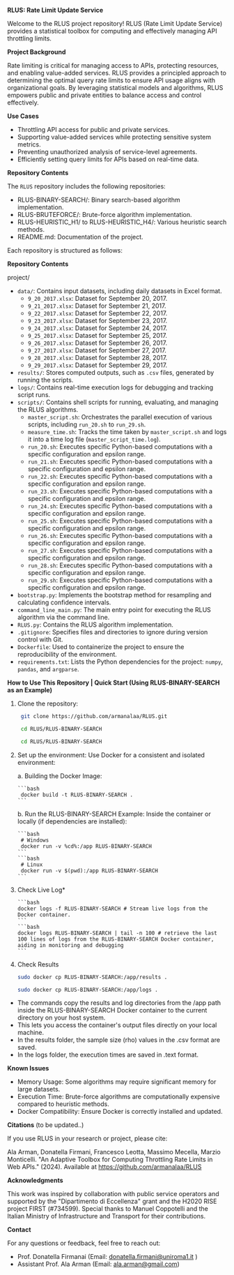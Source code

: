 **RLUS: Rate Limit Update Service**

Welcome to the RLUS project repository! RLUS (Rate Limit Update Service) provides a statistical toolbox for computing and effectively managing API throttling limits. 

**Project Background**

Rate limiting is critical for managing access to APIs, protecting resources, and enabling value-added services. RLUS provides a principled approach to determining the optimal query rate limits to ensure API usage aligns with organizational goals. By leveraging statistical models and algorithms, RLUS empowers public and private entities to balance access and control effectively.

**Use Cases**

- Throttling API access for public and private services.
- Supporting value-added services while protecting sensitive system metrics.
- Preventing unauthorized analysis of service-level agreements. 
- Efficiently setting query limits for APIs based on real-time data.

**Repository Contents**

The `RLUS` repository includes the following repositories: 

 - RLUS-BINARY-SEARCH/: Binary search-based algorithm implementation.
 - RLUS-BRUTEFORCE/: Brute-force algorithm implementation.
 - RLUS-HEURISTIC_H1/ to RLUS-HEURISTIC_H4/: Various heuristic search methods.
 - README.md: Documentation of the project.


Each repository is structured as follows:

**Repository Contents**

project/
- `data/`: Contains input datasets, including daily datasets in Excel format.
  - `9_20_2017.xlsx`: Dataset for September 20, 2017.
  - `9_21_2017.xlsx`: Dataset for September 21, 2017.
  - `9_22_2017.xlsx`: Dataset for September 22, 2017.
  - `9_23_2017.xlsx`: Dataset for September 23, 2017.
  - `9_24_2017.xlsx`: Dataset for September 24, 2017.
  - `9_25_2017.xlsx`: Dataset for September 25, 2017.
  - `9_26_2017.xlsx`: Dataset for September 26, 2017.
  - `9_27_2017.xlsx`: Dataset for September 27, 2017.
  - `9_28_2017.xlsx`: Dataset for September 28, 2017.
  - `9_29_2017.xlsx`: Dataset for September 29, 2017.
- `results/`: Stores computed outputs, such as `.csv` files, generated by running the scripts.
- `logs/`: Contains real-time execution logs for debugging and tracking script runs.
- `scripts/`: Contains shell scripts for running, evaluating, and managing the RLUS algorithms.
  - `master_script.sh`: Orchestrates the parallel execution of various scripts, including `run_20.sh` to `run_29.sh`.
  - `measure_time.sh`: Tracks the time taken by `master_script.sh` and logs it into a time log file (`master_script_time.log`).
  - `run_20.sh`: Executes specific Python-based computations with a specific configuration and epsilon range.
  - `run_21.sh`: Executes specific Python-based computations with a specific configuration and epsilon range.
  - `run_22.sh`: Executes specific Python-based computations with a specific configuration and epsilon range.
  - `run_23.sh`: Executes specific Python-based computations with a specific configuration and epsilon range.
  - `run_24.sh`: Executes specific Python-based computations with a specific configuration and epsilon range.
  - `run_25.sh`: Executes specific Python-based computations with a specific configuration and epsilon range.
  - `run_26.sh`: Executes specific Python-based computations with a specific configuration and epsilon range.
  - `run_27.sh`: Executes specific Python-based computations with a specific configuration and epsilon range.
  - `run_28.sh`: Executes specific Python-based computations with a specific configuration and epsilon range.
  - `run_29.sh`: Executes specific Python-based computations with a specific configuration and epsilon range.
- `bootstrap.py`: Implements the bootstrap method for resampling and calculating confidence intervals.
- `command_line_main.py`: The main entry point for executing the RLUS algorithm via the command line.
- `RLUS.py`: Contains the RLUS algorithm implementation.
- `.gitignore`: Specifies files and directories to ignore during version control with Git.
- `Dockerfile`: Used to containerize the project to ensure the reproducibility of the environment.
- `requirements.txt`: Lists the Python dependencies for the project: `numpy`, `pandas`, and `argparse`.

**How to Use This Repository | Quick Start (Using RLUS-BINARY-SEARCH as an Example)**

1. Clone the repository:
   
   ```bash
    git clone https://github.com/armanalaa/RLUS.git
   ```
   ```bash
    cd RLUS/RLUS-BINARY-SEARCH
   ```
   
   ```bash
    cd RLUS/RLUS-BINARY-SEARCH
   ```

2. Set up the environment: Use Docker for a consistent and isolated environment:

     a. Building the Docker Image:

       ```bash
        docker build -t RLUS-BINARY-SEARCH .
       ```
       
     b. Run the RLUS-BINARY-SEARCH Example: Inside the container or locally (if dependencies are installed):
       
       ```bash
        # Windows
        docker run -v %cd%:/app RLUS-BINARY-SEARCH
       ```
       ```bash
        # Linux
        docker run -v $(pwd):/app RLUS-BINARY-SEARCH
       ```

3. Check Live Log*

       ```bash
       docker logs -f RLUS-BINARY-SEARCH # Stream live logs from the Docker container.
       ```
       ```bash
       docker logs RLUS-BINARY-SEARCH | tail -n 100 # retrieve the last 100 lines of logs from the RLUS-BINARY-SEARCH Docker container, aiding in monitoring and debugging
       ```
 
4. Check Results

      ```bash    
      sudo docker cp RLUS-BINARY-SEARCH:/app/results .
      ```
      ```bash
      sudo docker cp RLUS-BINARY-SEARCH:/app/logs .
     ```

  - The commands copy the results and log directories from the /app path inside the RLUS-BINARY-SEARCH Docker container to the current directory on your host system.
  - This lets you access the container's output files directly on your local machine.
  - In the results folder, the sample size (rho) values in the .csv format are saved.
  - In the logs folder, the execution times are saved in .text format.
 
**Known Issues**

- Memory Usage: Some algorithms may require significant memory for large datasets.
- Execution Time: Brute-force algorithms are computationally expensive compared to heuristic methods.
- Docker Compatibility: Ensure Docker is correctly installed and updated.

**Citations** (to be updated..)

If you use RLUS in your research or project, please cite:

Ala Arman, Donatella Firmani, Francesco Leotta, Massimo Mecella, Marzio Monticelli. "An Adaptive Toolbox for Computing Throttling Rate Limits in Web APIs." (2024). Available at https://github.com/armanalaa/RLUS

**Acknowledgments**

This work was inspired by collaboration with public service operators and supported by the "Dipartimento di Eccellenza" grant and the H2020 RISE project FIRST (#734599). Special thanks to Manuel Coppotelli and the Italian Ministry of Infrastructure and Transport for their contributions.

**Contact**

For any questions or feedback, feel free to reach out:

- Prof. Donatella Firmanai (Email: donatella.firmani@uniroma1.it )
- Assistant Prof. Ala Arman (Email: ala.arman@gmail.com)
